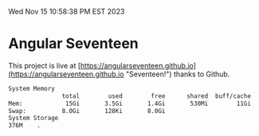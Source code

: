 Wed Nov 15 10:58:38 PM EST 2023

# Angular Seventeen


This project is live at [https://angularseventeen.github.io](https://angularseventeen.github.io "Seventeen!") thanks to Github.

```bash
System Memory
               total        used        free      shared  buff/cache   available
Mem:            15Gi       3.5Gi       1.4Gi       530Mi        11Gi        11Gi
Swap:          8.0Gi       128Ki       8.0Gi
System Storage
376M	.
```
